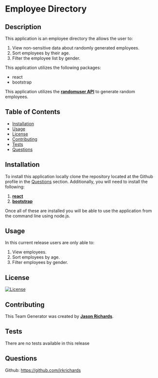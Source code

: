 # Employee Directory

## Description

This application is an employee directory the allows the user to:

1. View non-sensitive data about randomly generated employees.
2. Sort employees by their age.
3. Filter the employee list by gender.

This application utilizes the following packages:

- react
- bootstrap

This application utilizes the [**randomuser API**](https://randomuser.me/) to generate random employees.

## Table of Contents

- [Installation](#Installation)
- [Usage](#Usage)
- [License](#License)
- [Contributing](#Contributing)
- [Tests](#Tests)
- [Questions](#Questions)

## Installation

To install this application locally clone the repository located at the Github profile in the [Questions](#Questions) section. Additionally, you will need to install the following:

1. [**react**](https://reactjs.org/)
2. [**bootstrap**](https://getbootstrap.com/)

Once all of these are installed you will be able to use the application from the command line using node.js.

## Usage

In this current release users are only able to:

1. View employees.
2. Sort employees by age.
3. Filter employees by gender.

## License

[![License](https://img.shields.io/static/v1?label=License&message=MIT&color=yellow)](https://choosealicense.com/licenses/mit/)

## Contributing

This Team Generator was created by [**Jason Richards**](https://github.com/jrkrichards).

## Tests

There are no tests available in this release

## Questions

Github: https://github.com/jrkrichards

